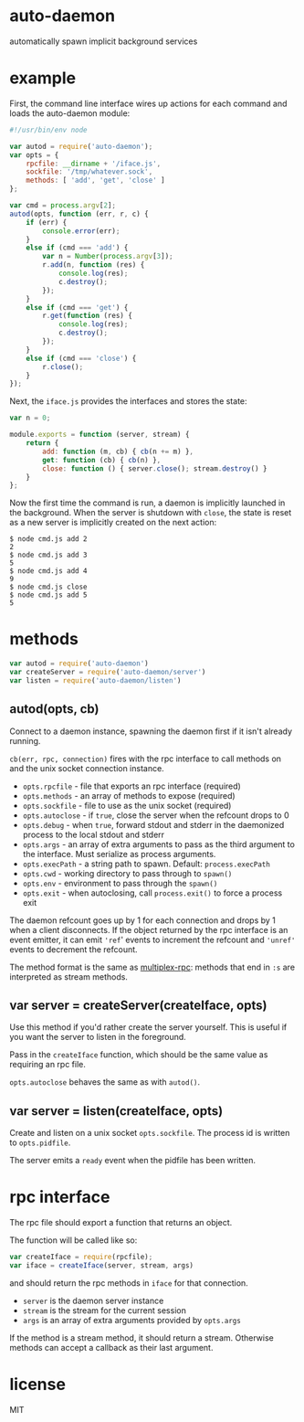 # auto-daemon

automatically spawn implicit background services

# example

First, the command line interface wires up actions for each command and loads
the auto-daemon module:

``` js
#!/usr/bin/env node

var autod = require('auto-daemon');
var opts = {
    rpcfile: __dirname + '/iface.js',
    sockfile: '/tmp/whatever.sock',
    methods: [ 'add', 'get', 'close' ]
};

var cmd = process.argv[2];
autod(opts, function (err, r, c) {
    if (err) {
        console.error(err);
    }
    else if (cmd === 'add') {
        var n = Number(process.argv[3]);
        r.add(n, function (res) {
            console.log(res);
            c.destroy();
        });
    }
    else if (cmd === 'get') {
        r.get(function (res) {
            console.log(res);
            c.destroy();
        });
    }
    else if (cmd === 'close') {
        r.close();
    }
});
```

Next, the `iface.js` provides the interfaces and stores the state:

``` js
var n = 0;

module.exports = function (server, stream) {
    return {
        add: function (m, cb) { cb(n += m) },
        get: function (cb) { cb(n) },
        close: function () { server.close(); stream.destroy() }
    }
};
```

Now the first time the command is run, a daemon is implicitly launched in the
background. When the server is shutdown with `close`, the state is reset as a
new server is implicitly created on the next action:


```
$ node cmd.js add 2
2
$ node cmd.js add 3
5
$ node cmd.js add 4
9
$ node cmd.js close
$ node cmd.js add 5
5
```

# methods

``` js
var autod = require('auto-daemon')
var createServer = require('auto-daemon/server')
var listen = require('auto-daemon/listen')
```

## autod(opts, cb)

Connect to a daemon instance, spawning the daemon first if it isn't already
running.

`cb(err, rpc, connection)` fires with the rpc interface to call methods on and
the unix socket connection instance.

* `opts.rpcfile` - file that exports an rpc interface (required)
* `opts.methods` - an array of methods to expose (required)
* `opts.sockfile` - file to use as the unix socket (required)
* `opts.autoclose` - if `true`, close the server when the refcount drops to 0
* `opts.debug` - when `true`, forward stdout and stderr in the daemonized
  process to the local stdout and stderr
* `opts.args` - an array of extra arguments to pass as the third argument to the
  interface. Must serialize as process arguments.
* `opts.execPath` - a string path to spawn. Default: `process.execPath`
* `opts.cwd` - working directory to pass through to `spawn()`
* `opts.env` - environment to pass through the `spawn()`
* `opts.exit` - when autoclosing, call `process.exit()` to force a process exit

The daemon refcount goes up by 1 for each connection and drops by 1 when a
client disconnects. If the object returned by the rpc interface is an event
emitter, it can emit `'ref`' events to increment the refcount and `'unref'`
events to decrement the refcount.

The method format is the same as
[multiplex-rpc](https://npmjs.com/package/multiplex-rpc): methods that end in
`:s` are interpreted as stream methods.

## var server = createServer(createIface, opts)

Use this method if you'd rather create the server yourself.
This is useful if you want the server to listen in the foreground.

Pass in the `createIface` function, which should be the same value as requiring
an rpc file.

`opts.autoclose` behaves the same as with `autod()`.

## var server = listen(createIface, opts)

Create and listen on a unix socket `opts.sockfile`.
The process id is written to `opts.pidfile`.

The server emits a `ready` event when the pidfile has been written.

# rpc interface

The rpc file should export a function that returns an object.

The function will be called like so:

``` js
var createIface = require(rpcfile);
var iface = createIface(server, stream, args)
```

and should return the rpc methods in `iface` for that connection.

* `server` is the daemon server instance
* `stream` is the stream for the current session
* `args` is an array of extra arguments provided by `opts.args`

If the method is a stream method, it should return a stream. Otherwise methods
can accept a callback as their last argument.

# license

MIT
